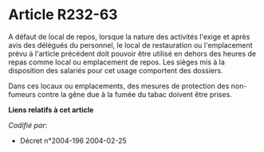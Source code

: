 # Article R232-63

A défaut de local de repos, lorsque la nature des activités l'exige et après avis des délégués du personnel, le local de
restauration ou l'emplacement prévu à l'article précédent doit pouvoir être utilisé en dehors des heures de repas comme local
ou emplacement de repos. Les sièges mis à la disposition des salariés pour cet usage comportent des dossiers.

Dans ces locaux ou emplacements, des mesures de protection des non-fumeurs contre la gêne due à la fumée du tabac doivent
être prises.

**Liens relatifs à cet article**

_Codifié par_:

  - Décret n°2004-196 2004-02-25
